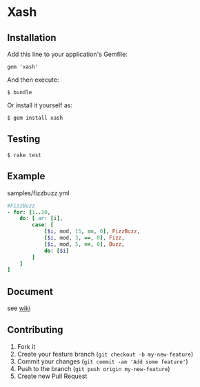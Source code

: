 # Xash

## Installation

Add this line to your application's Gemfile:

    gem 'xash'

And then execute:

    $ bundle

Or install it yourself as:

    $ gem install xash

## Testing

    $ rake test

## Example

samples/fizzbuzz.yml
```ruby
#FizzBuzz
- for: [1..10,
    do: [ ar: [i],
        case: [
            [$i, mod, 15, ==, 0], FizzBuzz,
            [$i, mod, 3, ==, 0], Fizz,
            [$i, mod, 5, ==, 0], Buzz,
            do: [$i]
        ]
    ]
]
```

## Document

see [wiki](https://github.com/long-long-float/xash/wiki/Document)

## Contributing

1. Fork it
2. Create your feature branch (`git checkout -b my-new-feature`)
3. Commit your changes (`git commit -am 'Add some feature'`)
4. Push to the branch (`git push origin my-new-feature`)
5. Create new Pull Request
